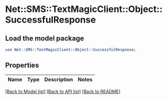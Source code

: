 # Net::SMS::TextMagicClient::Object::SuccessfulResponse

## Load the model package
```perl
use Net::SMS::TextMagicClient::Object::SuccessfulResponse;
```

## Properties
Name | Type | Description | Notes
------------ | ------------- | ------------- | -------------

[[Back to Model list]](../README.md#documentation-for-models) [[Back to API list]](../README.md#documentation-for-api-endpoints) [[Back to README]](../README.md)


